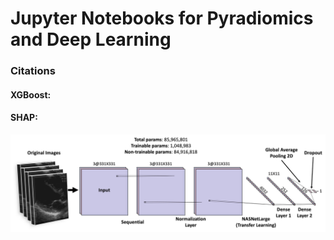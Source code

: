 # Jupyter Notebooks for Pyradiomics and Deep Learning

### Citations
#### XGBoost:
#### SHAP: 
![alt text](https://github.com/qahathaway/Cardiac_Remodeling_Radiomics/blob/main/Jupyter_Notebook/Methodology2.jpg)
